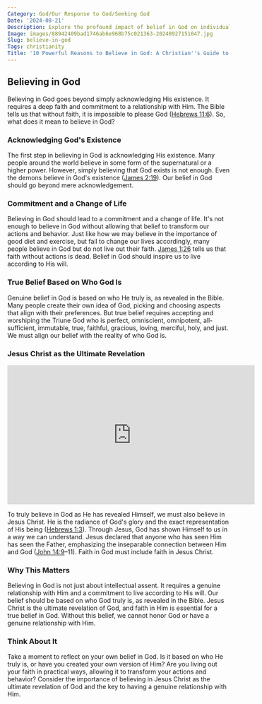 ```yaml
---
Category: God/Our Response to God/Seeking God
Date: '2024-08-21'
Description: Explore the profound impact of belief in God on individuals and societies in this enlightening article. Delve into the reasons people embrace faith and the influence it has on their lives.
Image: images/88942409bad1746ab6e968b75c021363-20240927151047.jpg
Slug: believe-in-god
Tags: christianity
Title: '10 Powerful Reasons to Believe in God: A Christian''s Guide to Faith'
---
```


## Believing in God

Believing in God goes beyond simply acknowledging His existence. It requires a deep faith and commitment to a relationship with Him. The Bible tells us that without faith, it is impossible to please God ([Hebrews 11:6](https://www.bibleref.com/Hebrews/11/Hebrews-11-6.html)). So, what does it mean to believe in God?

### Acknowledging God's Existence

The first step in believing in God is acknowledging His existence. Many people around the world believe in some form of the supernatural or a higher power. However, simply believing that God exists is not enough. Even the demons believe in God's existence ([James 2:19](https://www.bibleref.com/James/2/James-2-19.html)). Our belief in God should go beyond mere acknowledgement.

### Commitment and a Change of Life

Believing in God should lead to a commitment and a change of life. It's not enough to believe in God without allowing that belief to transform our actions and behavior. Just like how we may believe in the importance of good diet and exercise, but fail to change our lives accordingly, many people believe in God but do not live out their faith. [James 1:26](https://www.bibleref.com/James/1/James-1-26.html) tells us that faith without actions is dead. Belief in God should inspire us to live according to His will.

### True Belief Based on Who God Is

Genuine belief in God is based on who He truly is, as revealed in the Bible. Many people create their own idea of God, picking and choosing aspects that align with their preferences. But true belief requires accepting and worshiping the Triune God who is perfect, omniscient, omnipotent, all-sufficient, immutable, true, faithful, gracious, loving, merciful, holy, and just. We must align our belief with the reality of who God is.

### Jesus Christ as the Ultimate Revelation


<iframe width="560" height="315" src="https://www.youtube.com/embed/FtUNQpu2b7Q" frameborder="0" allow="autoplay; encrypted-media" allowfullscreen></iframe>


To truly believe in God as He has revealed Himself, we must also believe in Jesus Christ. He is the radiance of God's glory and the exact representation of His being ([Hebrews 1:3](https://www.bibleref.com/Hebrews/1/Hebrews-1-3.html)). Through Jesus, God has shown Himself to us in a way we can understand. Jesus declared that anyone who has seen Him has seen the Father, emphasizing the inseparable connection between Him and God ([John 14:9](https://www.bibleref.com/John/14/John-14-9.html)–11). Faith in God must include faith in Jesus Christ.

### Why This Matters

Believing in God is not just about intellectual assent. It requires a genuine relationship with Him and a commitment to live according to His will. Our belief should be based on who God truly is, as revealed in the Bible. Jesus Christ is the ultimate revelation of God, and faith in Him is essential for a true belief in God. Without this belief, we cannot honor God or have a genuine relationship with Him.

### Think About It

Take a moment to reflect on your own belief in God. Is it based on who He truly is, or have you created your own version of Him? Are you living out your faith in practical ways, allowing it to transform your actions and behavior? Consider the importance of believing in Jesus Christ as the ultimate revelation of God and the key to having a genuine relationship with Him.